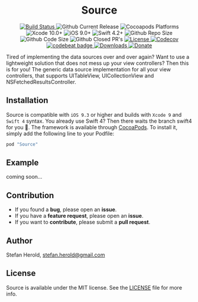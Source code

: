 <h1 align="center">Source</h1>

<p align="center">
  <a href="https://app.bitrise.io/app/736b307f260652e6#/builds">
    <img alt="Build Status" src="https://app.bitrise.io/app/736b307f260652e6/status.svg?token=9QuSr9PfsuRKUo99q2Jc2w&branch=develop" />
  </a>
  <img alt="Github Current Release" src="https://img.shields.io/github/release/blackjacx/Source.svg" /> 
  <img alt="Cocoapods Platforms" src="https://img.shields.io/cocoapods/p/Source.svg" />
  <img alt="Xcode 10.0+" src="https://img.shields.io/badge/Xcode-10.0%2B-blue.svg" />
  <img alt="iOS 9.0+" src="https://img.shields.io/badge/iOS-9.0%2B-blue.svg" />
  <img alt="Swift 4.2+" src="https://img.shields.io/badge/Swift-4.2%2B-orange.svg" />
  <img alt="Github Repo Size" src="https://img.shields.io/github/repo-size/blackjacx/Source.svg" />
  <img alt="Github Code Size" src="https://img.shields.io/github/languages/code-size/blackjacx/Source.svg" />
  <img alt="Github Closed PR's" src="https://img.shields.io/github/issues-pr-closed/blackjacx/Source.svg" />
  <!-- <a href="https://github.com/Carthage/Carthage">
    <img alt="Carthage compatible" src="https://img.shields.io/badge/Carthage-Compatible-brightgreen.svg?style=flat" />
  </a> -->
  <a href="https://github.com/Blackjacx/Source/blob/develop/LICENSE?raw=true">
    <img alt="License" src="https://img.shields.io/cocoapods/l/Source.svg?style=flat" />
  </a>
  <a href="https://codecov.io/gh/blackjacx/Source">
    <img alt="Codecov" src="https://codecov.io/gh/blackjacx/Source/branch/develop/graph/badge.svg" />
  </a>
  <a href="https://codebeat.co/projects/github-com-blackjacx-source-develop">
    <img alt="codebeat badge" src="https://codebeat.co/badges/c74826a3-8f8b-41da-8daf-2bdfecc2163e" />
  </a>  
  <a href="https://cocoapods.org/pods/source">
    <img alt="Downloads" src="https://img.shields.io/cocoapods/dt/Source.svg?maxAge=3600&style=flat" />
  </a>
  <a href="https://www.paypal.me/STHEROLD">
    <img alt="Donate" src="https://img.shields.io/badge/Donate-PayPal-blue.svg"/>
  </a>
</p>

Tired of implementing the data sources over and over again? Want to use a lightweight solution that does not mess up your view controllers? Then this is for you! The generic data source implementation for all your view controllers, that supports UITableView, UICollectionView and NSFetchedResultsController.

## Installation

Source is compatible with `iOS 9.3` or higher and builds with `Xcode 9` and `Swift 4` syntax. You already use Swift 4? Then there waits the branch swift4 for you 💪. The framework is available through [CocoaPods](http://cocoapods.org). To install it, simply add the following line to your Podfile:

```ruby
pod "Source"
```

## Example
coming soon...

## Contribution

- If you found a **bug**, please open an **issue**.
- If you have a **feature request**, please open an **issue**.
- If you want to **contribute**, please submit a **pull request**.

## Author

Stefan Herold, stefan.herold@gmail.com

## License

Source is available under the MIT license. See the [LICENSE](LICENSE.md) file for more info.
